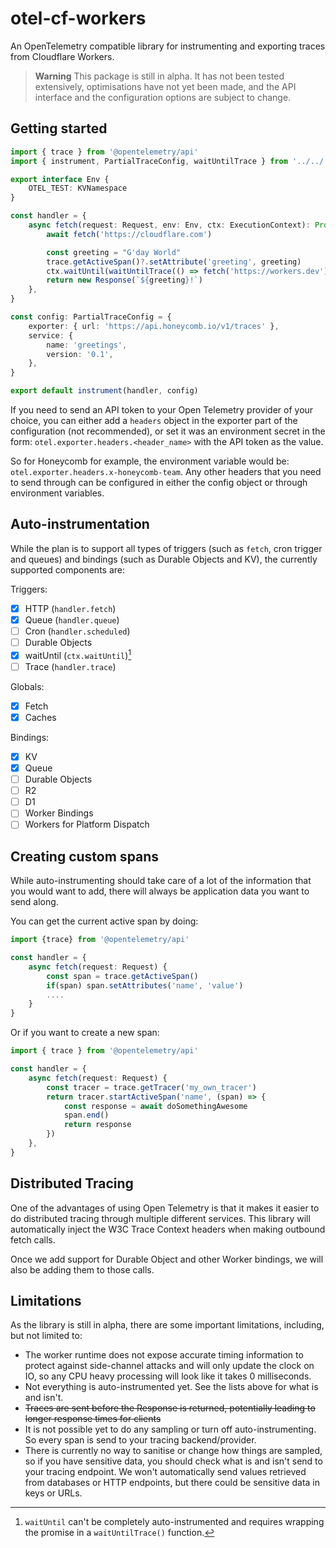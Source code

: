 # otel-cf-workers

An OpenTelemetry compatible library for instrumenting and exporting traces from Cloudflare Workers.

> **Warning**
> This package is still in alpha. It has not been tested extensively, optimisations have not yet been made, and the API interface and the configuration options are subject to change.

## Getting started

```typescript
import { trace } from '@opentelemetry/api'
import { instrument, PartialTraceConfig, waitUntilTrace } from '../../../src/index'

export interface Env {
	OTEL_TEST: KVNamespace
}

const handler = {
	async fetch(request: Request, env: Env, ctx: ExecutionContext): Promise<Response> {
		await fetch('https://cloudflare.com')

		const greeting = "G'day World"
		trace.getActiveSpan()?.setAttribute('greeting', greeting)
		ctx.waitUntil(waitUntilTrace(() => fetch('https://workers.dev')))
		return new Response(`${greeting}!`)
	},
}

const config: PartialTraceConfig = {
	exporter: { url: 'https://api.honeycomb.io/v1/traces' },
	service: {
		name: 'greetings',
		version: '0.1',
	},
}

export default instrument(handler, config)
```

If you need to send an API token to your Open Telemetry provider of your choice, you can either add a `headers` object in the exporter part of the configuration (not recommended), or set it was an environment secret in the form: `otel.exporter.headers.<header_name>` with the API token as the value.

So for Honeycomb for example, the environment variable would be: `otel.exporter.headers.x-honeycomb-team`.
Any other headers that you need to send through can be configured in either the config object or through environment variables.

## Auto-instrumentation

While the plan is to support all types of triggers (such as `fetch`, cron trigger and queues) and bindings (such as Durable Objects and KV), the currently supported components are:

Triggers:

- [x] HTTP (`handler.fetch`)
- [x] Queue (`handler.queue`)
- [ ] Cron (`handler.scheduled`)
- [ ] Durable Objects
- [x] waitUntil (`ctx.waitUntil`)[^1]
- [ ] Trace (`handler.trace`)

Globals:

- [x] Fetch
- [x] Caches

Bindings:

- [x] KV
- [x] Queue
- [ ] Durable Objects
- [ ] R2
- [ ] D1
- [ ] Worker Bindings
- [ ] Workers for Platform Dispatch

[^1]: `waitUntil` can't be completely auto-instrumented and requires wrapping the promise in a `waitUntilTrace()` function.

## Creating custom spans

While auto-instrumenting should take care of a lot of the information that you would want to add, there will always be application data you want to send along.

You can get the current active span by doing:

```typescript
import {trace} from '@opentelemetry/api'

const handler = {
	async fetch(request: Request) {
		const span = trace.getActiveSpan()
		if(span) span.setAttributes('name', 'value')
		....
	}
}
```

Or if you want to create a new span:

```typescript
import { trace } from '@opentelemetry/api'

const handler = {
	async fetch(request: Request) {
		const tracer = trace.getTracer('my_own_tracer')
		return tracer.startActiveSpan('name', (span) => {
			const response = await doSomethingAwesome
			span.end()
			return response
		})
	},
}
```

## Distributed Tracing

One of the advantages of using Open Telemetry is that it makes it easier to do distributed tracing through multiple different services. This library will automatically inject the W3C Trace Context headers when making outbound fetch calls.

Once we add support for Durable Object and other Worker bindings, we will also be adding them to those calls.

## Limitations

As the library is still in alpha, there are some important limitations, including, but not limited to:

- The worker runtime does not expose accurate timing information to protect against side-channel attacks and will only update the clock on IO, so any CPU heavy processing will look like it takes 0 milliseconds.
- Not everything is auto-instrumented yet. See the lists above for what is and isn't.
- ~~Traces are sent before the Response is returned, potentially leading to longer response times for clients~~
- It is not possible yet to do any sampling or turn off auto-instrumenting. So every span is send to your tracing backend/provider.
- There is currently no way to sanitise or change how things are sampled, so if you have sensitive data, you should check what is and isn't send to your tracing endpoint. We won't automatically send values retrieved from databases or HTTP endpoints, but there could be sensitive data in keys or URLs.
